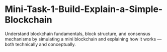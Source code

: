 # Mini-Task-1-Build-Explain-a-Simple-Blockchain
Understand blockchain fundamentals, block structure, and consensus mechanisms by simulating a mini blockchain and explaining how it works — both technically and conceptually.
